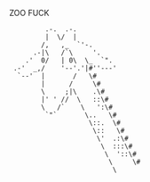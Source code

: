 ZOO FUCK

             .-.  .-.
             |  \/  |
            /,   ,_  `'-.
          .-|\   /`\     '.
        .'  0/   | 0\  \_  `".
     .-'  _,/    '--'.'|#''---'
      `--'  |       /   \#
            |      /     \#
            \     ;|\    .\#
            |' ' //  \   ::\#
            \   /`    \   ':\#
             `"`       \..   \#
                        \::.  \#
                         \::   \#
                          \'  .:\#
                           \  :::\#
                            \  '::\#
                             \     \#
                              \
